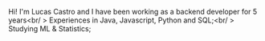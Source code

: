 Hi! I'm Lucas Castro and I have been working as a backend developer for 5 years<br/ >
Experiences in Java, Javascript, Python and SQL;<br/ >
Studying ML & Statistics;

